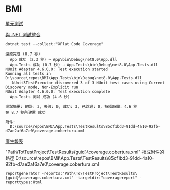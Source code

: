 # BMI

[單元測試](https://docs.google.com/presentation/d/1y1_quIzecA8wZUWjYMzOCxm9gFsSIK-8vYgKR5Goe3s/edit?usp=sharing)

[與 .NET 測試整合](https://learn.microsoft.com/zh-tw/dotnet/core/testing/unit-testing-code-coverage?tabs=linux#integrate-with-net-test)

```shell
dotnet test --collect:"XPlat Code Coverage"
```

```shell
還原完成 (0.7 秒)
  App 成功 (2.3 秒) → App\bin\Debug\net8.0\App.dll
  App.Tests 成功 (0.7 秒) → App.Tests\bin\Debug\net8.0\App.Tests.dll
NUnit Adapter 4.6.0.0: Test execution started
Running all tests in D:\source\repos\BMI\App.Tests\bin\Debug\net8.0\App.Tests.dll
   NUnit3TestExecutor discovered 3 of 3 NUnit test cases using Current Discovery mode, Non-Explicit run
NUnit Adapter 4.6.0.0: Test execution complete
  App.Tests 測試 成功 (4.6 秒)

測試摘要: 總計: 3, 失敗: 0, 成功: 3, 已跳過: 0, 持續時間: 4.6 秒
在 8.7 秒內建置 成功

附件:
  D:\source\repos\BMI\App.Tests\TestResults\85cf1bd3-91dd-4a10-92fb-d7ae2af6a7e0\coverage.cobertura.xml
```

[產生報表](https://learn.microsoft.com/zh-tw/dotnet/core/testing/unit-testing-code-coverage?tabs=linux#generate-reports)

"Path\To\TestProject\TestResults\{guid}\coverage.cobertura.xml"
換成附件的路徑
D:\source\repos\BMI\App.Tests\TestResults\85cf1bd3-91dd-4a10-92fb-d7ae2af6a7e0\coverage.cobertura.xml

```shell
reportgenerator -reports:"Path\To\TestProject\TestResults\{guid}\coverage.cobertura.xml" -targetdir:"coveragereport" -reporttypes:Html
```
